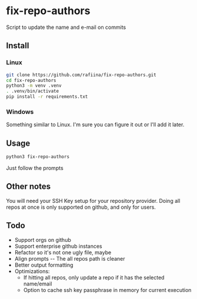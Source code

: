 # fix-repo-authors

Script to update the name and e-mail on commits

## Install

### Linux

```sh
git clone https://github.com/rafiina/fix-repo-authors.git
cd fix-repo-authors
python3 -m venv .venv
. .venv/bin/activate
pip install -r requirements.txt
```

### Windows

Something similar to Linux.  I'm sure you can figure it out or I'll add it later.

## Usage

```sh
python3 fix-repo-authors
```

Just follow the prompts

## Other notes

You will need your SSH Key setup for your repository provider.  Doing all repos at once is only supported on github, and only for users.

## Todo

- Support orgs on github
- Support enterprise github instances
- Refactor so it's not one ugly file, maybe
- Align prompts -- The all repos path is cleaner
- Better output formatting
- Optimizations:
  - If hitting all repos, only update a repo if it has the selected name/email
  - Option to cache ssh key passphrase in memory for current execution